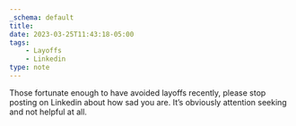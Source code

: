 ```yaml
---
_schema: default
title:
date: 2023-03-25T11:43:18-05:00
tags:
    - Layoffs
    - Linkedin
type: note
---
```

Those fortunate enough to have avoided layoffs recently, please stop posting on Linkedin about how sad you are. It’s obviously attention seeking and not helpful at all.